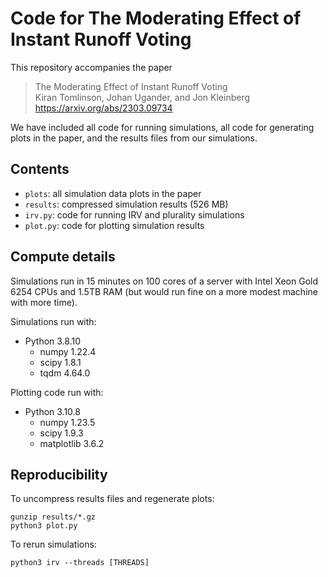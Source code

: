 # Code for The Moderating Effect of Instant Runoff Voting

This repository accompanies the paper 

> The Moderating Effect of Instant Runoff Voting <br> Kiran Tomlinson, Johan Ugander, and Jon Kleinberg <br> https://arxiv.org/abs/2303.09734

We have included all code for running simulations, all code for generating plots in the paper, and the results files from our simulations.

## Contents
- `plots`: all simulation data plots in the paper
- `results`: compressed simulation results (526 MB)
- `irv.py`: code for running IRV and plurality simulations
- `plot.py`: code for plotting simulation results

## Compute details
Simulations run in 15 minutes on 100 cores of a server with Intel Xeon Gold 6254 CPUs and 1.5TB RAM (but would run fine on a more modest machine with more time).

Simulations run with:
-  Python 3.8.10
    - numpy 1.22.4
    - scipy 1.8.1
    - tqdm 4.64.0 

Plotting code run with:
- Python 3.10.8
    - numpy 1.23.5
    - scipy 1.9.3
    - matplotlib 3.6.2

## Reproducibility
To uncompress results files and regenerate plots:
```
gunzip results/*.gz
python3 plot.py
```

To rerun simulations:
```
python3 irv --threads [THREADS]
```